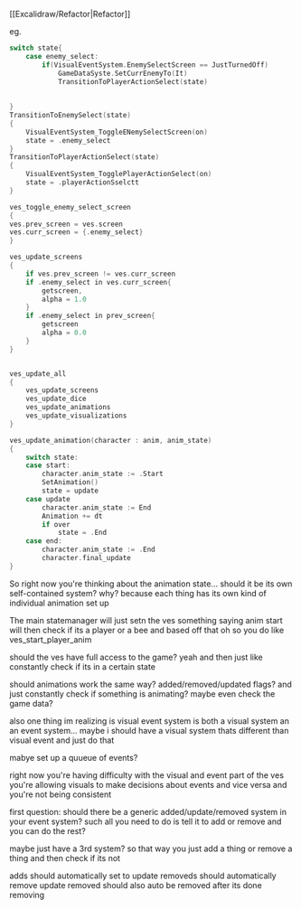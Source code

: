 [[Excalidraw/Refactor|Refactor]]

eg.
``` go INPUT STATE
switch state{
	case enemy_select:	
		if(VisualEventSystem.EnemySelectScreen == JustTurnedOff)
			GameDataSyste.SetCurrEnemyTo(It)
			TransitionToPlayerActionSelect(state)
			
		
}
TransitionToEnemySelect(state)
{
	VisualEventSystem_ToggleENemySelectScreen(on)
	state = .enemy_select	
}
TransitionToPlayerActionSelect(state)
{
	VisualEventSystem_TogglePlayerActionSelect(on)
	state = .playerActionSselctt
}

ves_toggle_enemy_select_screen
{
ves.prev_screen = ves.screen
ves.curr_screen = {.enemy_select}
}

ves_update_screens
{
	if ves.prev_screen != ves.curr_screen
	if .enemy_select in ves.curr_screen{
		getscreen,
		alpha = 1.0
	}
	if .enemy_select in prev_screen{
		getscreen
		alpha = 0.0
	}
}


ves_update_all
{
	ves_update_screens
	ves_update_dice
	ves_update_animations
	ves_update_visualizations
}

ves_update_animation(character : anim, anim_state)
{
	switch state:
	case start:
		character.anim_state := .Start
		SetAnimation()
		state = update
	case update
		character.anim_state := End
		Animation += dt
		if over
			state = .End
	case end:
		character.anim_state := .End
		character.final_update
}

```

So right now you're thinking about the animation state...
should it be its own self-contained system? why? because each thing has its own kind of individual animation set up

The main statemanager will just setn the ves something saying anim start
will then check if its a player or a bee and based off that 
oh so you do like ves_start_player_anim

should the ves have full access to the game?
yeah and then just like constantly check if its in a certain state

should animations work the same way?
added/removed/updated flags?
and just constantly check if something is animating? maybe even check the game data?

also one thing im realizing is visual event system is both a visual system an an event system... maybe i should have a visual system thats different than visual event and just do that


mabye set up a quueue of events?


right now you're having difficulty with the visual and event part of the ves
you're allowing visuals to make decisions about events and vice versa
and you're not being consistent

first question: should there be a generic added/update/removed system in your event system?
such all you need to do is tell it to add or remove and you can do the rest?

maybe just have a 3rd system?
so that way you just add a thing or remove a thing and then check if its not 

adds should automatically set to update
removeds should automatically remove update
removed should also auto be removed after its done removing
